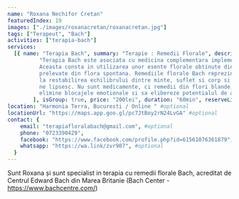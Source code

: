 ```yaml
---
name: "Roxana Nechifor Cretan"
featuredIndex: 19
images: ["./images/roxanacretan/roxanacretan.jpg"]
tags: ["Terapeut", "Bach"]
activities: ["terapia-bach"]
services:
  [{ name: "Terapia Bach", summary: "Terapie : Remedii Florale", description: [
          "Terapia Bach este asociata cu medicina complementara implementata de doctorul Edward Bach.
          Aceasta consta in utilizarea unor esente florale obtinute din ingrediente naturale non-toxice,
          prelevate din flora spontana. Remediile florale Bach reprezinta o forma de terapie care contribuie
          la restabilirea echilibrului dintre minte, suflet si corp si la insusirea unor calitati opuse celor care
          ne lipsesc. Nu sunt medicamente, ci remedii din flori blande, fara contraindicatii, capabile sa
          elimine blocajele emotionale si sa elibereze potentialul de autovindecare pe care il avem cu totii.",
        ], isGroup: true, price: "200lei", duration: "60min", reserveLink: "https://wa.link/zvr907" }]
location: "Harmonia Terra, Bucuresti / Online " #optional
locationUrl: "https://maps.app.goo.gl/pc7JtBoy2rN24LvGA" #optional
contact: {
    email: "terapiafloralabach@gmail.com", #optional
    phone: "0723390429",
    facebook: "https://www.facebook.com/profile.php?id=61561076361879", #optional
    whatsapp: "https://wa.link/zvr907", #optional
  }
---
```


Sunt Roxana și sunt specialist in terapia cu remedii florale Bach, acreditat de Centrul Edward Bach din Marea Britanie (Bach Center - https://www.bachcentre.com/)
